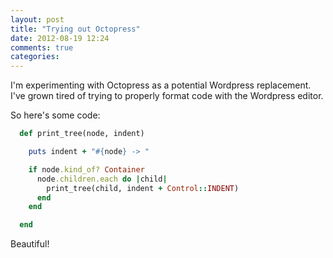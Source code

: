```yaml
---
layout: post
title: "Trying out Octopress"
date: 2012-08-19 12:24
comments: true
categories: 
---
```


I'm experimenting with Octopress as a potential Wordpress replacement. I've grown tired of trying to properly
format code with the Wordpress editor.

So here's some code:

``` ruby print_tree
  def print_tree(node, indent)

    puts indent + "#{node} -> "

    if node.kind_of? Container
      node.children.each do |child|
        print_tree(child, indent + Control::INDENT)
      end
    end

  end
```

Beautiful!
